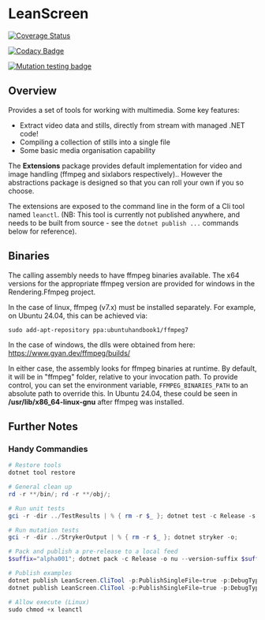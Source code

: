 # LeanScreen

[![Coverage Status](https://coveralls.io/repos/github/ne1410s/LeanScreen/badge.svg?branch=main)](https://coveralls.io/github/ne1410s/LeanScreen?branch=main)

[![Codacy Badge](https://app.codacy.com/project/badge/Grade/d229dd8acd714205a1473f7406f46a28)](https://app.codacy.com/gh/ne1410s/LeanScreen/dashboard)

[![Mutation testing badge](https://img.shields.io/endpoint?style=flat&url=https%3A%2F%2Fbadge-api.stryker-mutator.io%2Fgithub.com%2Fne1410s%2FLeanScreen%2Fmain)](https://dashboard.stryker-mutator.io/reports/github.com/ne1410s/LeanScreen/main)

## Overview
Provides a set of tools for working with multimedia. Some key features:
- Extract video data and stills, directly from stream with managed .NET code!
- Compiling a collection of stills into a single file
- Some basic media organisation capability

The **Extensions** package provides default implementation for video and image handling (ffmpeg and sixlabors respectively)..
However the abstractions package is designed so that you can roll your own if you so choose.

The extensions are exposed to the command line in the form of a Cli tool named `leanctl`.
(NB: This tool is currently not published anywhere, and needs to be built from source - see the `dotnet publish ...` commands below for reference).

## Binaries
The calling assembly needs to have ffmpeg binaries available.
The x64 versions for the appropriate ffmpeg version are provided for windows in the Rendering.Ffmpeg project.

In the case of linux, ffmpeg (v7.x) must be installed separately. For example, on Ubuntu 24.04, this can be achieved via:

`sudo add-apt-repository ppa:ubuntuhandbook1/ffmpeg7`

In the case of windows, the dlls were obtained from here: https://www.gyan.dev/ffmpeg/builds/

In either case, the assembly looks for ffmpeg binaries at runtime. By default, it will be in "ffmpeg" folder, relative to your invocation path.
To provide control, you can set the environment variable, `FFMPEG_BINARIES_PATH` to an absolute path to override this.
In Ubuntu 24.04, these could be seen in **/usr/lib/x86_64-linux-gnu** after ffmpeg was installed.

## Further Notes
### Handy Commandies
```powershell
# Restore tools
dotnet tool restore

# General clean up
rd -r **/bin/; rd -r **/obj/;

# Run unit tests
gci -r -dir ../TestResults | % { rm -r $_ }; dotnet test -c Release -s .runsettings; dotnet reportgenerator -targetdir:coveragereport -reports:**/coverage.cobertura.xml -reporttypes:"html;jsonsummary"; start coveragereport/index.html;

# Run mutation tests
gci -r -dir ../StrykerOutput | % { rm -r $_ }; dotnet stryker -o;

# Pack and publish a pre-release to a local feed
$suffix="alpha001"; dotnet pack -c Release -o nu --version-suffix $suffix; dotnet nuget push "nu\*.*$suffix.nupkg" --source localdev; rd -r ../**/nu/;

# Publish examples
dotnet publish LeanScreen.CliTool -p:PublishSingleFile=true -p:DebugType=Embedded -r win-x64 -c Release --sc false
dotnet publish LeanScreen.CliTool -p:PublishSingleFile=true -p:DebugType=Embedded -r linux-x64 -c Release --self-contained

# Allow execute (Linux)
sudo chmod +x leanctl
```
